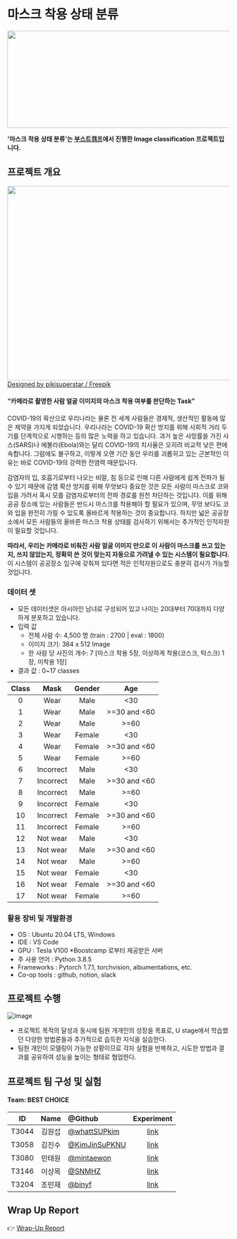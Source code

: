 # 마스크 착용 상태 분류
<img src="https://user-images.githubusercontent.com/83912849/157253363-e8d94fee-80ce-4929-b19d-6618c6d7308a.png" width="1200" height="220">

**'마스크 착용 상태 분류'는 [부스트캠프](https://boostcamp.connect.or.kr/)에서 진행한 Image classification 프로젝트입니다.**

  
## 프로젝트 개요
<img src="https://user-images.githubusercontent.com/83912849/157253556-8bd2b548-e3c9-4530-b53b-f4d8bb088e38.jpg" width="850" height="440">
<a href="http://www.freepik.com">Designed by pikisuperstar / Freepik</a>    


#### “카메라로 촬영한 사람 얼굴 이미지의 마스크 착용 여부를 판단하는 Task”

COVID-19의 확산으로 우리나라는 물론 전 세계 사람들은 경제적, 생산적인 활동에 많은 제약을 가지게 되었습니다. 우리나라는 COVID-19 확산 방지를 위해 사회적 거리 두기를 단계적으로 시행하는 등의 많은 노력을 하고 있습니다. 과거 높은 사망률을 가진 사스(SARS)나 에볼라(Ebola)와는 달리 COVID-19의 치사율은 오히려 비교적 낮은 편에 속합니다. 그럼에도 불구하고, 이렇게 오랜 기간 동안 우리를 괴롭히고 있는 근본적인 이유는 바로 COVID-19의 강력한 전염력 때문입니다.

감염자의 입, 호흡기로부터 나오는 비말, 침 등으로 인해 다른 사람에게 쉽게 전파가 될 수 있기 때문에 감염 확산 방지를 위해 무엇보다 중요한 것은 모든 사람이 마스크로 코와 입을 가려서 혹시 모를 감염자로부터의 전파 경로를 원천 차단하는 것입니다. 이를 위해 공공 장소에 있는 사람들은 반드시 마스크를 착용해야 할 필요가 있으며, 무엇 보다도 코와 입을 완전히 가릴 수 있도록 올바르게 착용하는 것이 중요합니다. 하지만 넓은 공공장소에서 모든 사람들의 올바른 마스크 착용 상태를 검사하기 위해서는 추가적인 인적자원이 필요할 것입니다.

**따라서, 우리는 카메라로 비춰진 사람 얼굴 이미지 만으로 이 사람이 마스크를 쓰고 있는지, 쓰지 않았는지, 정확히 쓴 것이 맞는지 자동으로 가려낼 수 있는 시스템이 필요합니다.** 이 시스템이 공공장소 입구에 갖춰져 있다면 적은 인적자원으로도 충분히 검사가 가능할 것입니다.

### 데이터 셋
- 모든 데이터셋은 아시아인 남녀로 구성되어 있고 나이는 20대부터 70대까지 다양하게 분포하고 있습니다.
- 입력 값
    - 전체 사람 수: 4,500 명 (train : 2700 | eval : 1800)
    - 이미지 크기: 384 x 512 Image
    - 한 사람 당 사진의 개수: 7 [마스크 착용 5장, 이상하게 착용(코스크, 턱스크) 1장, 미착용 1장]
- 결과 값 : 0~17 classes  

|Class|Mask|Gender|Age|
|:--:|:--:|:--:|:--:|
|0|Wear|Male|<30|
|1|Wear|Male|>=30 and <60|
|2|Wear|Male|>=60|
|3|Wear|Female|<30|
|4|Wear|Female|>=30 and <60|
|5|Wear|Female|>=60|
|6|Incorrect|Male|<30|
|7|Incorrect|Male|>=30 and <60|
|8|Incorrect|Male|>=60|
|9|Incorrect|Female|<30|
|10|Incorrect|Female|>=30 and <60|
|11|Incorrect|Female|>=60|
|12|Not wear|Male|<30|
|13|Not wear|Male|>=30 and <60|
|14|Not wear|Male|>=60|
|15|Not wear|Female|<30|
|16|Not wear|Female|>=30 and <60|
|17|Not wear|Female|>=60|
        
### 활용 장비 및 개발환경
- OS : Ubuntu 20.04 LTS, Windows
- IDE : VS Code
- GPU : Tesla V100 *Boostcamp 로부터 제공받은 서버
- 주 사용 언어 : Python 3.8.5
- Frameworks : Pytorch 1.7.1, torchvision, albumentations, etc.
- Co-op tools : github, notion, slack

## 프로젝트 수행
![image](https://user-images.githubusercontent.com/83912849/157257440-4fb8652c-5ed1-41cc-8aac-4e572b6586e2.png)
- 프로젝트 목적의 달성과 동시에 팀원 개개인의 성장을 목표로, U stage에서 학습했던 다양한 방법론들과 추가적으로 습득한 지식을 실습한다.
- 팀원 개인이 모델링이 가능한 상황이므로 각자 실험을 반복하고, 시도한 방법과 결과를 공유하여 성능을 높이는 형태로 협업한다.

## 프로젝트 팀 구성 및 실험
#### Team: BEST CHOICE
|ID|Name|@Github|Experiment|
|:--:|:--:|:--|:--:|
|T3044|김원섭|[@whattSUPkim](https://github.com/whattSUPkim)|[link](https://github.com/boostcampaitech3/level1-image-classification-level1-recsys-15/tree/main/practice/t3044)|
|T3058|김진수|[@KimJinSuPKNU](https://github.com/KimJinSuPKNU)|[link](https://github.com/boostcampaitech3/level1-image-classification-level1-recsys-15/tree/main/practice/t3058)|
|T3080|민태원|[@mintaewon](https://github.com/mintaewon)|[link](https://github.com/boostcampaitech3/level1-image-classification-level1-recsys-15/tree/main/practice/t3080)|
|T3146|이상목|[@SNMHZ](https://github.com/SNMHZ)|[link](https://github.com/boostcampaitech3/level1-image-classification-level1-recsys-15/tree/main/practice/t3146)|
|T3204|조민재|[@binyf](https://github.com/binyf)|[link](https://github.com/boostcampaitech3/level1-image-classification-level1-recsys-15/tree/main/practice/t3204)|

## Wrap Up Report
👉 [Wrap-Up Report](https://github.com/boostcampaitech3/level1-image-classification-level1-recsys-15/blob/main/practice/Wrap-Up%20Report.PDF)
